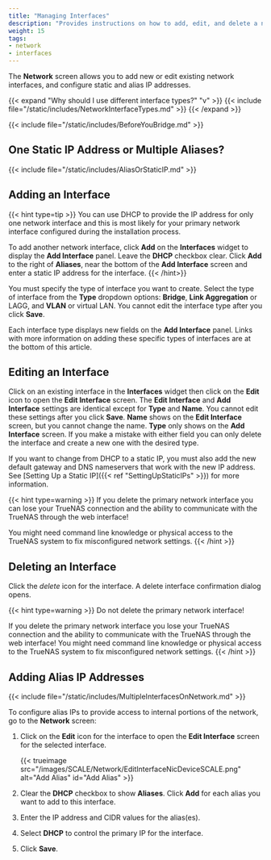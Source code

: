 ```yaml
---
title: "Managing Interfaces"
description: "Provides instructions on how to add, edit, and delete a network interface and how to add an alias to an interface."
weight: 15
tags:
- network
- interfaces
---
```


The **Network** screen allows you to add new or edit existing network interfaces, and configure static and alias IP addresses.

{{< expand "Why should I use different interface types?" "v" >}}
{{< include file="/static/includes/NetworkInterfaceTypes.md" >}}
{{< /expand >}}

{{< include file="/static/includes/BeforeYouBridge.md" >}}

## One Static IP Address or Multiple Aliases?

{{< include file="/static/includes/AliasOrStaticIP.md" >}}

## Adding an Interface
{{< hint type=tip >}}
You can use DHCP to provide the IP address for only one network interface and this is most likely for your primary network interface configured during the installation process.

To add another network interface, click **Add** on the **Interfaces** widget to display the **Add Interface** panel.
Leave the **DHCP** checkbox clear.
Click **Add** to the right of **Aliases**, near the bottom of the **Add Interface** screen and enter a static IP address for the interface.
{{< /hint>}}

You must specify the type of interface you want to create.
Select the type of interface from the **Type** dropdown options: **Bridge**, **Link Aggregation** or LAGG, and **VLAN** or virtual LAN.
You cannot edit the interface type after you click **Save**.

Each interface type displays new fields on the **Add Interface** panel.
Links with more information on adding these specific types of interfaces are at the bottom of this article.

## Editing an Interface
Click on an existing interface in the **Interfaces** widget then click on the **Edit** icon to open the **Edit Interface** screen.
The **Edit Interface** and **Add Interface** settings are identical except for **Type** and **Name**.
You cannot edit these settings after you click **Save**.
**Name** shows on the **Edit Interface** screen, but you cannot change the name.
**Type** only shows on the **Add Interface** screen.
If you make a mistake with either field you can only delete the interface and create a new one with the desired type.

If you want to change from DHCP to a static IP, you must also add the new default gateway and DNS nameservers that work with the new IP address.
See [Setting Up a Static IP]({{< ref "SettingUpStaticIPs" >}}) for more information.

{{< hint type=warning >}}
If you delete the primary network interface you can lose your TrueNAS connection and the ability to communicate with the TrueNAS through the web interface!

You might need command line knowledge or physical access to the TrueNAS system to fix misconfigured network settings.
{{< /hint >}}

## Deleting an Interface
Click the <i class="material-icons" aria-hidden="true" title="delete">delete</i> icon for the interface.
A delete interface confirmation dialog opens.

{{< hint type=warning >}}
Do not delete the primary network interface!

If you delete the primary network interface you lose your TrueNAS connection and the ability to communicate with the TrueNAS through the web interface!
You might need command line knowledge or physical access to the TrueNAS system to fix misconfigured network settings.
{{< /hint >}}

## Adding Alias IP Addresses
{{< include file="/static/includes/MultipleInterfacesOnNetwork.md" >}}

To configure alias IPs to provide access to internal portions of the network, go to the **Network** screen:

1. Click on the **Edit** icon for the interface to open the **Edit Interface** screen for the selected interface.

   {{< trueimage src="/images/SCALE/Network/EditInterfaceNicDeviceSCALE.png" alt="Add Alias" id="Add Alias" >}}

2. Clear the **DHCP** checkbox to show **Aliases**. Click **Add** for each alias you want to add to this interface.

3. Enter the IP address and CIDR values for the alias(es).

4. Select **DHCP** to control the primary IP for the interface.

5. Click **Save**.
